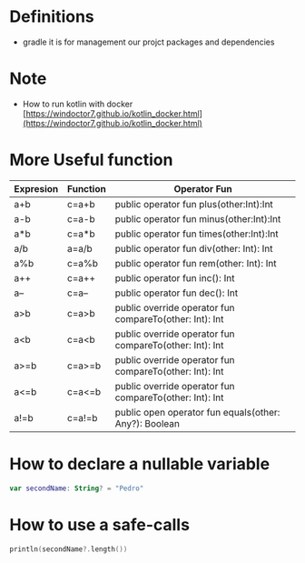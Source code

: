 # Definitions
* gradle it is for management our projct packages and dependencies

# Note
* How to run kotlin with docker [https://windoctor7.github.io/kotlin_docker.html](https://windoctor7.github.io/kotlin_docker.html)

# More Useful function
|Expresion  | Function   | Operator Fun                                          |
|-----------|------------|-------------------------------------------------------|
|a+b        |c=a+b       |public operator fun plus(other:Int):Int                |
|a-b        |c=a-b       |public operator fun minus(other:Int):Int               |
|a*b        |c=a*b       |public operator fun times(other:Int):Int               |
|a/b        |a=a/b       |public operator fun div(other: Int): Int               |
|a%b        |c=a%b       |public operator fun rem(other: Int): Int               |
|a++        |c=a++       |public operator fun inc(): Int                         |
|a–         |c=a–        |public operator fun dec(): Int                         |
|a>b        |c=a>b       |public override operator fun compareTo(other: Int): Int|
|a<b        |c=a<b       |public override operator fun compareTo(other: Int): Int|
|a>=b       |c=a>=b      |public override operator fun compareTo(other: Int): Int|
|a<=b       |c=a<=b      |public override operator fun compareTo(other: Int): Int|
|a!=b       |c=a!=b      |public open operator fun equals(other: Any?): Boolean  |

# How to declare a nullable variable

```kt
var secondName: String? = "Pedro"
```

# How to use a **safe-calls**

```kt
println(secondName?.length())
```